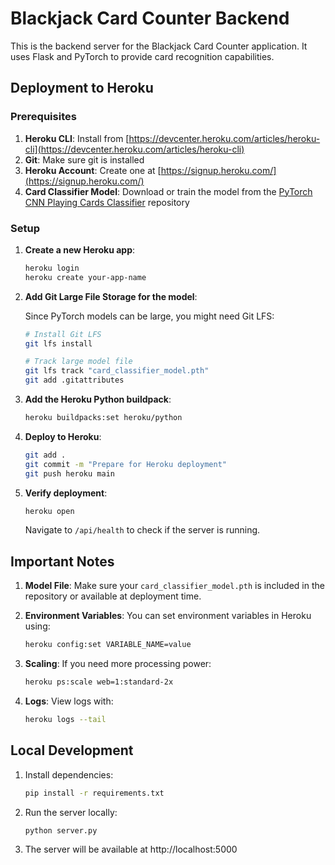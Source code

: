 # Blackjack Card Counter Backend

This is the backend server for the Blackjack Card Counter application. It uses Flask and PyTorch to provide card recognition capabilities.

## Deployment to Heroku

### Prerequisites

1. **Heroku CLI**: Install from [https://devcenter.heroku.com/articles/heroku-cli](https://devcenter.heroku.com/articles/heroku-cli)
2. **Git**: Make sure git is installed
3. **Heroku Account**: Create one at [https://signup.heroku.com/](https://signup.heroku.com/)
4. **Card Classifier Model**: Download or train the model from the [PyTorch CNN Playing Cards Classifier](https://github.com/hiroonwijekoon/pytorch-cnn-playing-cards-classifier) repository

### Setup

1. **Create a new Heroku app**:
   ```bash
   heroku login
   heroku create your-app-name
   ```

2. **Add Git Large File Storage for the model**:
   
   Since PyTorch models can be large, you might need Git LFS:
   ```bash
   # Install Git LFS
   git lfs install
   
   # Track large model file
   git lfs track "card_classifier_model.pth"
   git add .gitattributes
   ```

3. **Add the Heroku Python buildpack**:
   ```bash
   heroku buildpacks:set heroku/python
   ```

4. **Deploy to Heroku**:
   ```bash
   git add .
   git commit -m "Prepare for Heroku deployment"
   git push heroku main
   ```

5. **Verify deployment**:
   ```bash
   heroku open
   ```
   Navigate to `/api/health` to check if the server is running.

## Important Notes

1. **Model File**: Make sure your `card_classifier_model.pth` is included in the repository or available at deployment time.

2. **Environment Variables**: You can set environment variables in Heroku using:
   ```bash
   heroku config:set VARIABLE_NAME=value
   ```

3. **Scaling**: If you need more processing power:
   ```bash
   heroku ps:scale web=1:standard-2x
   ```

4. **Logs**: View logs with:
   ```bash
   heroku logs --tail
   ```

## Local Development

1. Install dependencies:
   ```bash
   pip install -r requirements.txt
   ```

2. Run the server locally:
   ```bash
   python server.py
   ```

3. The server will be available at http://localhost:5000 
